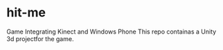 hit-me
======

Game Integrating Kinect and Windows Phone
This repo containas a Unity 3d projectfor the game.
